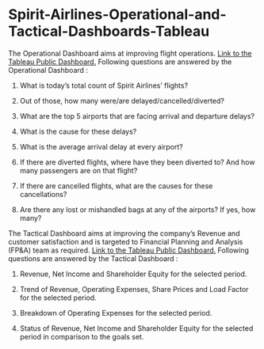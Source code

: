 # Spirit-Airlines-Operational-and-Tactical-Dashboards-Tableau

The Operational Dashboard aims at improving flight operations. [Link to the Tableau Public Dashboard.](https://public.tableau.com/profile/sayali.shelke#!/vizhome/Spirit2081_04151/SpiritAirlineOperationalDashboard)
Following questions are answered by the Operational Dashboard :

1. What is today’s total count of Spirit Airlines’ flights?

2. Out of those, how many were/are delayed/cancelled/diverted?

3. What are the top 5 airports that are facing arrival and departure delays?

4. What is the cause for these delays?

5. What is the average arrival delay at every airport?

6. If there are diverted flights, where have they been diverted to? And how many passengers are on that flight?

7. If there are cancelled flights, what are the causes for these cancellations?

8. Are there any lost or mishandled bags at any of the airports? If yes, how many?

The Tactical Dashboard aims at improving the company’s Revenue and customer satisfaction and is targeted to Financial Planning and Analysis (FP&A) team as required.
[Link to the Tableau Public Dashboard.](https://public.tableau.com/profile/sayali.shelke#!/vizhome/Spirit_CFO_Financial_Dashboard_0422_final/Dashboard1)
Following questions are answered by the Tactical Dashboard :

1. Revenue, Net Income and Shareholder Equity for the selected period.

2. Trend of Revenue, Operating Expenses, Share Prices and Load Factor for the selected period.

3. Breakdown of Operating Expenses for the selected period.

4. Status of Revenue, Net Income and Shareholder Equity for the selected period in comparison to the goals set.​
